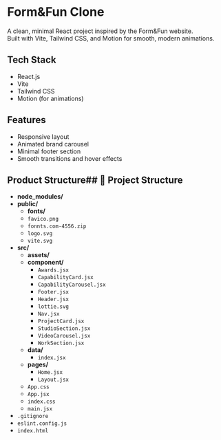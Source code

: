 # Form&Fun Clone

A clean, minimal React project inspired by the Form&Fun website.  
Built with Vite, Tailwind CSS, and Motion for smooth, modern animations.

## Tech Stack
- React.js  
- Vite  
- Tailwind CSS  
- Motion (for animations)

## Features
- Responsive layout  
- Animated brand carousel  
- Minimal footer section  
- Smooth transitions and hover effects  

## Product Structure## 📁 Project Structure
- **node_modules/**  
- **public/**
  - **fonts/**
  - `favico.png`
  - `fonnts.com-4556.zip`
  - `logo.svg`
  - `vite.svg`
- **src/**
  - **assets/**
  - **component/**
    - `Awards.jsx`
    - `CapabilityCard.jsx`
    - `CapabilityCarousel.jsx`
    - `Footer.jsx`
    - `Header.jsx`
    - `lottie.svg`
    - `Nav.jsx`
    - `ProjectCard.jsx`
    - `StudioSection.jsx`
    - `VideoCarousel.jsx`
    - `WorkSection.jsx`
  - **data/**
    - `index.jsx`
  - **pages/**
    - `Home.jsx`
    - `Layout.jsx`
  - `App.css`
  - `App.jsx`
  - `index.css`
  - `main.jsx`
- `.gitignore`
- `eslint.config.js`
- `index.html`
